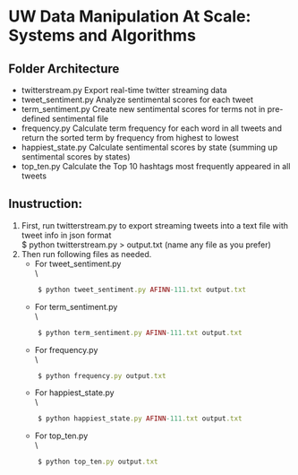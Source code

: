 # UW Data Manipulation At Scale: Systems and Algorithms

## Folder Architecture

- twitterstream.py
    Export real-time twitter streaming data
- tweet_sentiment.py
    Analyze sentimental scores for each tweet
- term_sentiment.py
    Create new sentimental scores for terms not in pre-defined sentimental file
- frequency.py
    Calculate term frequency for each word in all tweets and return the sorted term by frequency from highest to lowest
- happiest_state.py
    Calculate sentimental scores by state (summing up sentimental scores by states)
- top_ten.py
    Calculate the Top 10 hashtags most frequently appeared in all tweets
    
## Inustruction:
1. First, run twitterstream.py to export streaming tweets into a text file with tweet info in json format \
    $ python twitterstream.py > output.txt (name any file as you prefer)
2. Then run following files as needed.
    - For tweet_sentiment.py \
    \
    ```ruby
        $ python tweet_sentiment.py AFINN-111.txt output.txt
    ```
    - For term_sentiment.py \
    \
    ```ruby
        $ python term_sentiment.py AFINN-111.txt output.txt
    ```
    - For frequency.py \
    \
    ```ruby
        $ python frequency.py output.txt
    ```
    - For happiest_state.py \
    \
    ```ruby
        $ python happiest_state.py AFINN-111.txt output.txt
    ```
    - For top_ten.py \
    \
    ```ruby
        $ python top_ten.py output.txt
    ```
